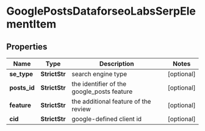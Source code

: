 # GooglePostsDataforseoLabsSerpElementItem


## Properties

| Name | Type | Description | Notes |
|------------ | ------------- | ------------- | -------------|
**se_type** | **StrictStr** | search engine type |[optional]|
**posts_id** | **StrictStr** | the identifier of the google_posts feature |[optional]|
**feature** | **StrictStr** | the additional feature of the review |[optional]|
**cid** | **StrictStr** | google-defined client id |[optional]|